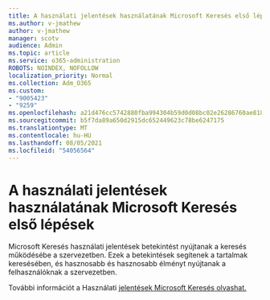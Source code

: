 ```yaml
---
title: A használati jelentések használatának Microsoft Keresés első lépések
ms.author: v-jmathew
author: v-jmathew
manager: scotv
audience: Admin
ms.topic: article
ms.service: o365-administration
ROBOTS: NOINDEX, NOFOLLOW
localization_priority: Normal
ms.collection: Adm_O365
ms.custom:
- "9005423"
- "9259"
ms.openlocfilehash: a21d476cc5742880fba994304b59d0d08bc02e26286760ae8181b97877144e25
ms.sourcegitcommit: b5f7da89a650d2915dc652449623c78be6247175
ms.translationtype: MT
ms.contentlocale: hu-HU
ms.lasthandoff: 08/05/2021
ms.locfileid: "54056564"
---
```

# <a name="get-started-with-using-microsoft-search-usage-reports"></a>A használati jelentések használatának Microsoft Keresés első lépések

Microsoft Keresés használati jelentések betekintést nyújtanak a keresés működésébe a szervezetben. Ezek a betekintések segítenek a tartalmak keresésében, és hasznosabb és hasznosabb élményt nyújtanak a felhasználóknak a szervezetben.

További információt a Használati [jelentések Microsoft Keresés olvashat.](https://go.microsoft.com/fwlink/?linkid=2152048)
